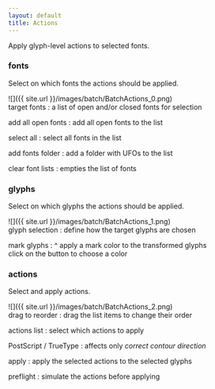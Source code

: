 ```yaml
---
layout: default
title: Actions
---
```


Apply glyph-level actions to selected fonts.

### fonts

Select on which fonts the actions should be applied.

<div class='row'>

<div class='col' markdown='1'>
![]({{ site.url }}/images/batch/BatchActions_0.png)
</div>

<div class='col' markdown='1'>
target fonts
: a list of open and/or closed fonts for selection

add all open fonts
: add all open fonts to the list

select all
: select all fonts in the list

add fonts folder
: add a folder with UFOs to the list

clear font lists
: empties the list of fonts
</div>

</div>

### glyphs

Select on which glyphs the actions should be applied.

<div class='row'>

<div class='col' markdown='1'>
![]({{ site.url }}/images/batch/BatchActions_1.png)
</div>

<div class='col' markdown='1'>
glyph selection
: define how the target glyphs are chosen

mark glyphs
: ^
  apply a mark color to the transformed glyphs  
  click on the button to choose a color
</div>

</div>

### actions

Select and apply actions.

<div class='row'>

<div class='col' markdown='1'>
![]({{ site.url }}/images/batch/BatchActions_2.png)
</div>

<div class='col' markdown='1'>
drag to reorder
: drag the list items to change their order

actions list
: select which actions to apply

PostScript / TrueType
: affects only *correct contour direction*

apply
: apply the selected actions to the selected glyphs

preflight
: simulate the actions before applying
</div>

</div>
